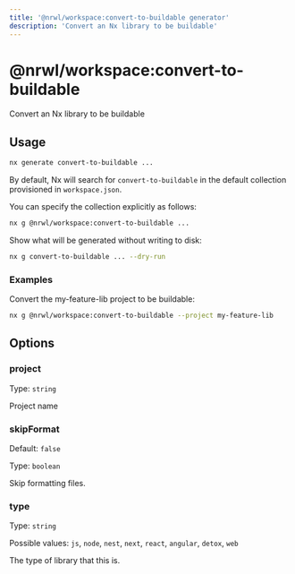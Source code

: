 ```yaml
---
title: '@nrwl/workspace:convert-to-buildable generator'
description: 'Convert an Nx library to be buildable'
---
```


# @nrwl/workspace:convert-to-buildable

Convert an Nx library to be buildable

## Usage

```bash
nx generate convert-to-buildable ...
```

By default, Nx will search for `convert-to-buildable` in the default collection provisioned in `workspace.json`.

You can specify the collection explicitly as follows:

```bash
nx g @nrwl/workspace:convert-to-buildable ...
```

Show what will be generated without writing to disk:

```bash
nx g convert-to-buildable ... --dry-run
```

### Examples

Convert the my-feature-lib project to be buildable:

```bash
nx g @nrwl/workspace:convert-to-buildable --project my-feature-lib
```

## Options

### project

Type: `string`

Project name

### skipFormat

Default: `false`

Type: `boolean`

Skip formatting files.

### type

Type: `string`

Possible values: `js`, `node`, `nest`, `next`, `react`, `angular`, `detox`, `web`

The type of library that this is.
